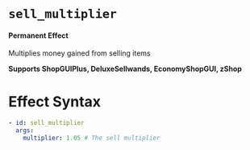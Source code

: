 # `sell_multiplier`
#### Permanent Effect

Multiplies money gained from selling items

**Supports ShopGUIPlus, DeluxeSellwands, EconomyShopGUI, zShop**

# Effect Syntax
```yaml
- id: sell_multiplier
  args:
    multiplier: 1.05 # The sell multiplier
```